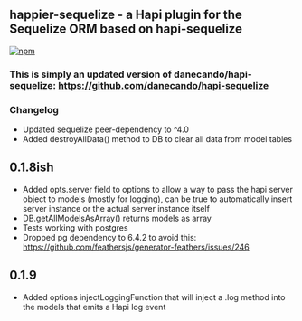 ## happier-sequelize - a Hapi plugin for the Sequelize ORM based on hapi-sequelize

[![npm](https://img.shields.io/npm/dm/localeval.svg)](https://www.npmjs.com/package/happier-sequelize)

### This is simply an updated version of danecando/hapi-sequelize: https://github.com/danecando/hapi-sequelize

### Changelog

* Updated sequelize peer-dependency to ^4.0
* Added destroyAllData() method to DB to clear all data from model tables

## 0.1.8ish

* Added opts.server field to options to allow a way to pass the hapi server object to models (mostly for logging), can be true to automatically insert server instance or the actual server instance itself
* DB.getAllModelsAsArray() returns models as array
* Tests working with postgres
* Dropped pg dependency to 6.4.2 to avoid this: https://github.com/feathersjs/generator-feathers/issues/246

## 0.1.9
* Added options injectLoggingFunction that will inject a .log method into the models that emits a Hapi log event
